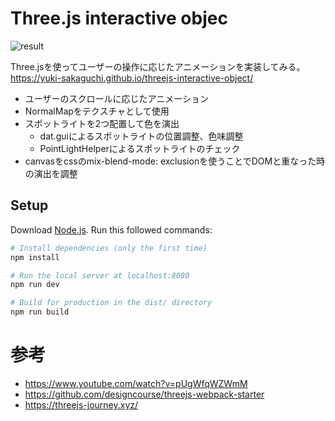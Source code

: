 # Three.js interactive objec

![result](https://user-images.githubusercontent.com/16290220/128709616-d30a2953-01df-492a-9e04-6546ea64b726.gif)


Three.jsを使ってユーザーの操作に応じたアニメーションを実装してみる。  
https://yuki-sakaguchi.github.io/threejs-interactive-object/

- ユーザーのスクロールに応じたアニメーション
- NormalMapをテクスチャとして使用
- スポットライトを2つ配置して色を演出
  - dat.guiによるスポットライトの位置調整、色味調整
  - PointLightHelperによるスポットライトのチェック
- canvasをcssのmix-blend-mode: exclusionを使うことでDOMと重なった時の演出を調整


## Setup
Download [Node.js](https://nodejs.org/en/download/).
Run this followed commands:

``` bash
# Install dependencies (only the first time)
npm install

# Run the local server at localhost:8080
npm run dev

# Build for production in the dist/ directory
npm run build
```

# 参考

- https://www.youtube.com/watch?v=pUgWfqWZWmM
- https://github.com/designcourse/threejs-webpack-starter
- https://threejs-journey.xyz/
